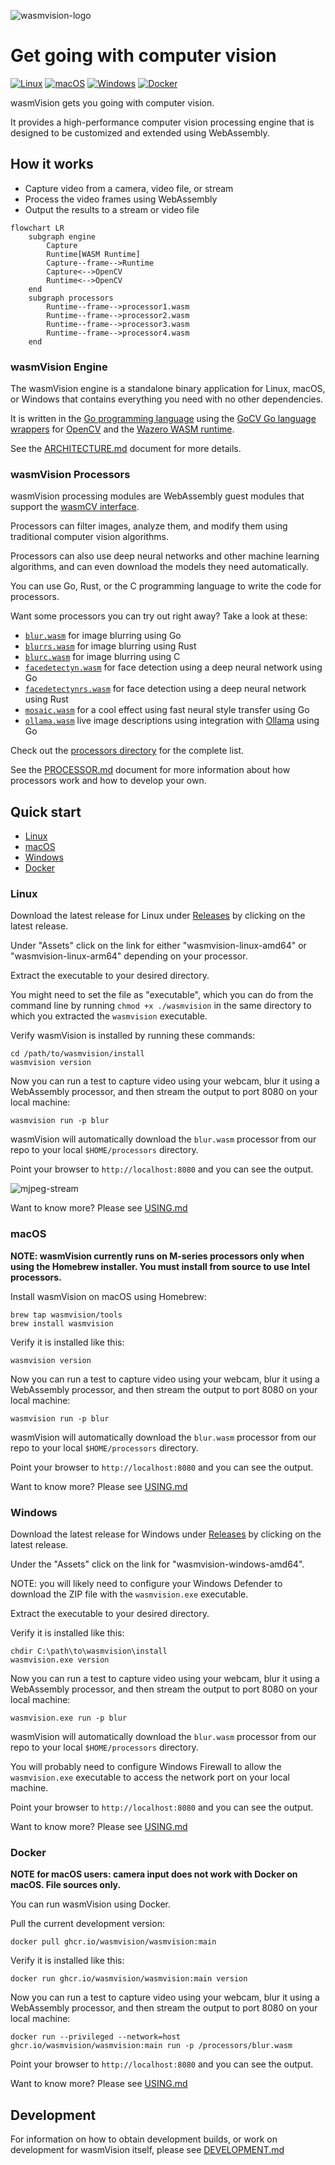 ![wasmvision-logo](./images/wasmvision-logo.png)

# Get going with computer vision

[![Linux](https://github.com/wasmvision/wasmvision/actions/workflows/linux.yml/badge.svg)](https://github.com/wasmvision/wasmvision/actions/workflows/linux.yml) [![macOS](https://github.com/wasmvision/wasmvision/actions/workflows/macos.yml/badge.svg)](https://github.com/wasmvision/wasmvision/actions/workflows/macos.yml) [![Windows](https://github.com/wasmvision/wasmvision/actions/workflows/windows.yml/badge.svg)](https://github.com/wasmvision/wasmvision/actions/workflows/windows.yml) [![Docker](https://github.com/wasmvision/wasmvision/actions/workflows/docker.yml/badge.svg)](https://github.com/wasmvision/wasmvision/actions/workflows/docker.yml)

wasmVision gets you going with computer vision.

It provides a high-performance computer vision processing engine that is designed to be customized and extended using WebAssembly.

## How it works

- Capture video from a camera, video file, or stream
- Process the video frames using WebAssembly
- Output the results to a stream or video file

```mermaid
flowchart LR
    subgraph engine
        Capture
        Runtime[WASM Runtime]
        Capture--frame-->Runtime
        Capture<-->OpenCV
        Runtime<-->OpenCV
    end
    subgraph processors
        Runtime--frame-->processor1.wasm
        Runtime--frame-->processor2.wasm
        Runtime--frame-->processor3.wasm
        Runtime--frame-->processor4.wasm
    end
```

### wasmVision Engine

The wasmVision engine is a standalone binary application for Linux, macOS, or Windows that contains everything you need with no other dependencies.

It is written in the [Go programming language](https://go.dev/) using the [GoCV Go language wrappers](https://github.com/hybridgroup/gocv) for [OpenCV](https://github.com/opencv/opencv) and the [Wazero WASM runtime](https://github.com/tetratelabs/wazero).

See the [ARCHITECTURE.md](ARCHITECTURE.md) document for more details.

### wasmVision Processors

wasmVision processing modules are WebAssembly guest modules that support the [wasmCV interface](https://wasmcv.org).

Processors can filter images, analyze them, and modify them using traditional computer vision algorithms.

Processors can also use deep neural networks and other machine learning algorithms, and can even download the models they need automatically.

You can use Go, Rust, or the C programming language to write the code for processors.

Want some processors you can try out right away? Take a look at these:

- [`blur.wasm`](./processors/blur/) for image blurring using Go
- [`blurrs.wasm`](./processors/blurrs/) for image blurring using Rust
- [`blurc.wasm`](./processors/blurc/) for image blurring using C
- [`facedetectyn.wasm`](./processors/facedetectyn/) for face detection using a deep neural network using Go
- [`facedetectynrs.wasm`](./processors/facedetectynrs/) for face detection using a deep neural network using Rust
- [`mosaic.wasm`](./processors/mosaic/) for a cool effect using fast neural style transfer using Go
- [`ollama.wasm`](./processors/ollama/) live image descriptions using integration with [Ollama](https://ollama.com/) using Go

Check out the [processors directory](./processors/) for the complete list.

See the [PROCESSOR.md](PROCESSOR.md) document for more information about how processors work and how to develop your own.

## Quick start

- [Linux](#linux)
- [macOS](#macos)
- [Windows](#windows)
- [Docker](#docker)

### Linux

Download the latest release for Linux under [Releases](https://github.com/wasmvision/wasmvision/releases) by clicking on the latest release.

Under "Assets" click on the link for either "wasmvision-linux-amd64" or "wasmvision-linux-arm64" depending on your processor.

Extract the executable to your desired directory.

You might need to set the file as "executable", which you can do from the command line by running `chmod +x ./wasmvision` in the same directory to which you extracted the `wasmvision` executable.

Verify wasmVision is installed by running these commands:

```shell
cd /path/to/wasmvision/install
wasmvision version
```

Now you can run a test to capture video using your webcam, blur it using a WebAssembly processor, and then stream the output to port 8080 on your local machine:

```shell
wasmvision run -p blur
```

wasmVision will automatically download the `blur.wasm` processor from our repo to your local `$HOME/processors` directory.

Point your browser to `http://localhost:8080` and you can see the output.

![mjpeg-stream](./images/mjpeg-stream.png)

Want to know more? Please see [USING.md](./USING.md)

### macOS

**NOTE: wasmVision currently runs on M-series processors only when using the Homebrew installer. You must install from source to use Intel processors.**

Install wasmVision on macOS using Homebrew:

```shell
brew tap wasmvision/tools
brew install wasmvision
```

Verify it is installed like this:

```shell
wasmvision version
```

Now you can run a test to capture video using your webcam, blur it using a WebAssembly processor, and then stream the output to port 8080 on your local machine:

```shell
wasmvision run -p blur
```

wasmVision will automatically download the `blur.wasm` processor from our repo to your local `$HOME/processors` directory.

Point your browser to `http://localhost:8080` and you can see the output.

Want to know more? Please see [USING.md](./USING.md)

### Windows

Download the latest release for Windows under [Releases](https://github.com/wasmvision/wasmvision/releases) by clicking on the latest release.

Under the "Assets" click on the link for "wasmvision-windows-amd64".

NOTE: you will likely need to configure your Windows Defender to download the ZIP file with the `wasmvision.exe` executable.

Extract the executable to your desired directory.

Verify it is installed like this:

```shell
chdir C:\path\to\wasmvision\install
wasmvision.exe version
```

Now you can run a test to capture video using your webcam, blur it using a WebAssembly processor, and then stream the output to port 8080 on your local machine:

```shell
wasmvision.exe run -p blur
```

wasmVision will automatically download the `blur.wasm` processor from our repo to your local `$HOME/processors` directory.

You will probably need to configure Windows Firewall to allow the `wasmvision.exe` executable to access the network port on your local machine.

Point your browser to `http://localhost:8080` and you can see the output.

Want to know more? Please see [USING.md](./USING.md)

### Docker

**NOTE for macOS users: camera input does not work with Docker on macOS. File sources only.**

You can run wasmVision using Docker.

Pull the current development version:

```shell
docker pull ghcr.io/wasmvision/wasmvision:main
```

Verify it is installed like this:

```shell
docker run ghcr.io/wasmvision/wasmvision:main version
```

Now you can run a test to capture video using your webcam, blur it using a WebAssembly processor, and then stream the output to port 8080 on your local machine:

```shell
docker run --privileged --network=host ghcr.io/wasmvision/wasmvision:main run -p /processors/blur.wasm
```

Point your browser to `http://localhost:8080` and you can see the output.

Want to know more? Please see [USING.md](./USING.md)

## Development

For information on how to obtain development builds, or work on development for wasmVision itself, please see [DEVELOPMENT.md](./DEVELOPMENT.md)
